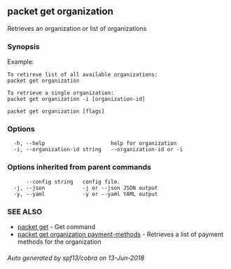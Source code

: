 ## packet get organization

Retrieves an organization or list of organizations

### Synopsis

Example:
	
	To retireve list of all available organizations:
	packet get organization

	To retrieve a single organization:
	packet get organization -i [organization-id]
	

```
packet get organization [flags]
```

### Options

```
  -h, --help                     help for organization
  -i, --organization-id string   --organization-id or -i
```

### Options inherited from parent commands

```
      --config string   config file.
  -j, --json            -j or --json JSON output
  -y, --yaml            -y or --yaml YAML output
```

### SEE ALSO

* [packet get](packet_get.md)	 - Get command
* [packet get organization payment-methods](packet_get_organization_payment-methods.md)	 - Retrieves a list of payment methods for the organization

###### Auto generated by spf13/cobra on 13-Jun-2018
